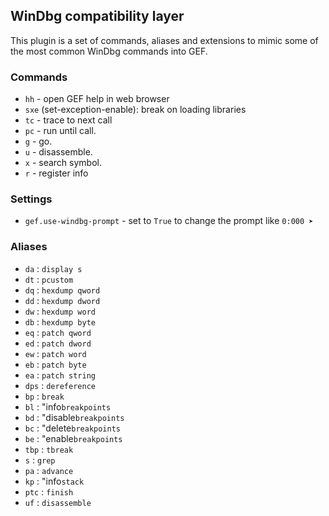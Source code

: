 ## WinDbg compatibility layer ##

This plugin is a set of commands, aliases and extensions to mimic some of the most common WinDbg commands into GEF.

### Commands ###

  - `hh` - open GEF help in web browser
  - `sxe` (set-exception-enable): break on loading libraries
  - `tc` - trace to next call
  - `pc` - run until call.
  - `g` - go.
  - `u` - disassemble.
  - `x` - search symbol.
  - `r` - register info


### Settings ###

  - `gef.use-windbg-prompt` - set to `True` to change the prompt like `0:000 ➤`


### Aliases ###

  - `da` : `display s`
  - `dt` : `pcustom`
  - `dq` : `hexdump qword`
  - `dd` : `hexdump dword`
  - `dw` : `hexdump word`
  - `db` : `hexdump byte`
  - `eq` : `patch qword`
  - `ed` : `patch dword`
  - `ew` : `patch word`
  - `eb` : `patch byte`
  - `ea` : `patch string`
  - `dps` : `dereference`
  - `bp` : `break`
  - `bl` : "info`breakpoints`
  - `bd` : "disable`breakpoints`
  - `bc` : "delete`breakpoints`
  - `be` : "enable`breakpoints`
  - `tbp` : `tbreak`
  - `s` : `grep`
  - `pa` : `advance`
  - `kp` : "info`stack`
  - `ptc` : `finish`
  - `uf` : `disassemble`